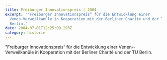 ```yaml
---
title: Freiburger Innovationspreis | 2004
excerpt: '"Freiburger Innovationspreis“ für die Entwicklung einer
  Venen-­Verweilkanüle in Kooperation mit der Berliner Charité und der TU
  Berlin.'
date: 2004-07-01T12:25:09.293Z
category: historie
---
```

"Freiburger Innovationspreis“ für die Entwicklung einer Venen-­Verweilkanüle in Kooperation mit der Berliner Charité und der TU Berlin.